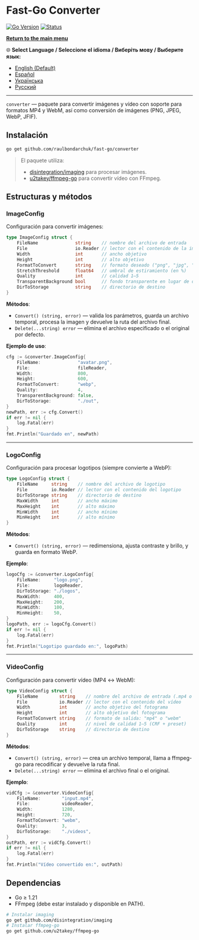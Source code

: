 # Fast-Go Converter
[![Go Version](https://img.shields.io/badge/Go-1.23%2B-blue?logo=go&logoColor=white)](https://go.dev/doc/install) [![Status](https://img.shields.io/badge/Status-Active-brightgreen)](#)

[**Return to the main menu**](https://github.com/raulbondarchuk/fast-go/tree/main)

🌐 **Select Language / Seleccione el idioma / Виберіть мову / Выберите язык:**
- [English (Default)](https://github.com/raulbondarchuk/fast-go/tree/main/converter)
- [Español](README.es.md)
- [Українська](README.ua.md)
- [Русский](README.ru.md)

---

`converter` — paquete para convertir imágenes y vídeo con soporte para formatos MP4 y WebM, así como conversión de imágenes (PNG, JPEG, WebP, JFIF).

## Instalación

```bash
go get github.com/raulbondarchuk/fast-go/converter
```

> El paquete utiliza:
>
> - [disintegration/imaging](https://github.com/disintegration/imaging) para procesar imágenes.
> - [u2takey/ffmpeg-go](https://github.com/u2takey/ffmpeg-go) para convertir vídeo con FFmpeg.

## Estructuras y métodos

### ImageConfig

Configuración para convertir imágenes:

```go
type ImageConfig struct {
    FileName              string    // nombre del archivo de entrada
    File                  io.Reader // lector con el contenido de la imagen
    Width                 int       // ancho objetivo
    Height                int       // alto objetivo
    FormatToConvert       string    // formato deseado ("png", "jpg", "jpeg", "webp")
    StretchThreshold      float64   // umbral de estiramiento (en %)
    Quality               int       // calidad 1–5
    TransparentBackground bool      // fondo transparente en lugar de difuminado
    DirToStorage          string    // directorio de destino
}
```

**Métodos**:

- `Convert() (string, error)` — valida los parámetros, guarda un archivo temporal, procesa la imagen y devuelve la ruta del archivo final.
- `Delete(...string) error` — elimina el archivo especificado o el original por defecto.

**Ejemplo de uso**:

```go
cfg := &converter.ImageConfig{
    FileName:              "avatar.png",
    File:                  fileReader,
    Width:                 800,
    Height:                600,
    FormatToConvert:       "webp",
    Quality:               4,
    TransparentBackground: false,
    DirToStorage:          "./out",
}
newPath, err := cfg.Convert()
if err != nil {
    log.Fatal(err)
}
fmt.Println("Guardado en", newPath)
```

---

### LogoConfig

Configuración para procesar logotipos (siempre convierte a WebP):

```go
type LogoConfig struct {
    FileName     string    // nombre del archivo de logotipo
    File         io.Reader // lector con el contenido del logotipo
    DirToStorage string    // directorio de destino
    MaxWidth     int       // ancho máximo
    MaxHeight    int       // alto máximo
    MinWidth     int       // ancho mínimo
    MinHeight    int       // alto mínimo
}
```

**Métodos**:

- `Convert() (string, error)` — redimensiona, ajusta contraste y brillo, y guarda en formato WebP.

**Ejemplo**:

```go
logoCfg := &converter.LogoConfig{
    FileName:     "logo.png",
    File:         logoReader,
    DirToStorage: "./logos",
    MaxWidth:     400,
    MaxHeight:    200,
    MinWidth:     100,
    MinHeight:    50,
}
logoPath, err := logoCfg.Convert()
if err != nil {
    log.Fatal(err)
}
fmt.Println("Logotipo guardado en:", logoPath)
```

---

### VideoConfig

Configuración para convertir vídeo (MP4 ↔ WebM):

```go
type VideoConfig struct {
    FileName        string    // nombre del archivo de entrada (.mp4 o .webm)
    File            io.Reader // lector con el contenido del vídeo
    Width           int       // ancho objetivo del fotograma
    Height          int       // alto objetivo del fotograma
    FormatToConvert string    // formato de salida: "mp4" o "webm"
    Quality         int       // nivel de calidad 1–5 (CRF + preset)
    DirToStorage    string    // directorio de destino
}
```

**Métodos**:

- `Convert() (string, error)` — crea un archivo temporal, llama a ffmpeg-go para recodificar y devuelve la ruta final.
- `Delete(...string) error` — elimina el archivo final o el original.

**Ejemplo**:

```go
vidCfg := &converter.VideoConfig{
    FileName:        "input.mp4",
    File:            videoReader,
    Width:           1280,
    Height:          720,
    FormatToConvert: "webm",
    Quality:         3,
    DirToStorage:    "./videos",
}
outPath, err := vidCfg.Convert()
if err != nil {
    log.Fatal(err)
}
fmt.Println("Vídeo convertido en:", outPath)
```

## Dependencias

- Go ≥ 1.21
- FFmpeg (debe estar instalado y disponible en PATH).

```bash
# Instalar imaging
go get github.com/disintegration/imaging
# Instalar ffmpeg-go
go get github.com/u2takey/ffmpeg-go
```


